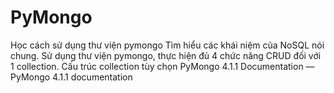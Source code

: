 # PyMongo

Học cách sử dụng thư viện pymongo
Tìm hiểu các khái niệm của NoSQL nói chung.
Sử dụng thư viện pymongo, thực hiện đủ 4 chức năng CRUD đối với 1 collection. Cấu trúc collection tùy chọn
PyMongo 4.1.1 Documentation — PyMongo 4.1.1 documentation

